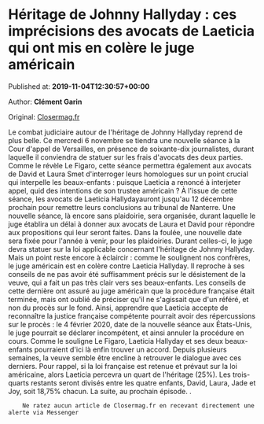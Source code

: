 
# Héritage de Johnny Hallyday : ces imprécisions des avocats de Laeticia qui ont mis en colère le juge américain

Published at: **2019-11-04T12:30:57+00:00**

Author: **Clément Garin**

Original: [Closermag.fr](https://www.closermag.fr/people/heritage-de-johnny-hallyday-ces-imprecisions-des-avocats-de-laeticia-qui-ont-mis-1044294)

Le combat judiciaire autour de l'héritage de Johnny Hallyday reprend de plus belle. Ce mercredi 6 novembre se tiendra une nouvelle séance à la Cour d'appel de Versailles, en présence de soixante-dix journalistes, durant laquelle il conviendra de statuer sur les frais d'avocats des deux parties. Comme le révèle Le Figaro, cette séance permettra également aux avocats de David et Laura Smet d'interroger leurs homologues sur un point crucial qui interpelle les beaux-enfants : puisque Laeticia a renoncé à interjeter appel, quid des intentions de son trustee américain ?
À l'issue de cette séance, les avocats de Laeticia Hallydayauront jusqu'au 12 décembre prochain pour remettre leurs conclusions au tribunal de Nanterre. Une nouvelle séance, là encore sans plaidoirie, sera organisée, durant laquelle le juge établira un délai à donner aux avocats de Laura et David pour répondre aux propositions qui leur seront faites. Dans la foulée, une nouvelle date sera fixée pour l'année à venir, pour les plaidoiries. Durant celles-ci, le juge devra statuer sur la loi applicable concernant l'héritage de Johnny Hallyday.
Mais un point reste encore à éclaircir : comme le soulignent nos confrères, le juge américain est en colère contre Laeticia Hallyday. Il reproche à ses conseils de ne pas avoir été suffisamment précis sur le désistement de la veuve, qui a fait un pas très clair vers ses beaux-enfants. Les conseils de cette dernière ont assuré au juge américain que la procédure française était terminée, mais ont oublié de préciser qu'il ne s'agissait que d'un référé, et non du procès sur le fond. Ainsi, apprendre que Laeticia accepte de reconnaître la justice française compétente pourrait avoir des répercussions sur le procès : le 4 février 2020, date de la nouvelle séance aux États-Unis, le juge pourrait se déclarer incompétent, et ainsi annuler la procédure en cours.
Comme le souligne Le Figaro, Laeticia Hallyday et ses deux beaux-enfants pourraient d'ici là enfin trouver un accord. Depuis plusieurs semaines, la veuve semble être encline à retrouver le dialogue avec ces derniers. Pour rappel, si la loi française est retenue et prévaut sur la loi américaine, alors Laeticia percevra un quart de l'héritage (25%). Les trois-quarts restants seront divisés entre les quatre enfants, David, Laura, Jade et Joy, soit 18,75% chacun. La suite, au prochain épisode.
.

        Ne ratez aucun article de Closermag.fr en recevant directement une alerte via Messenger
      
